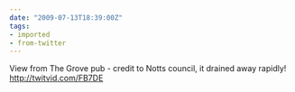 ```yaml
---
date: "2009-07-13T18:39:00Z"
tags:
- imported
- from-twitter
---
```

View from The Grove pub - credit to Notts council, it drained away rapidly\! http://twitvid.com/FB7DE
